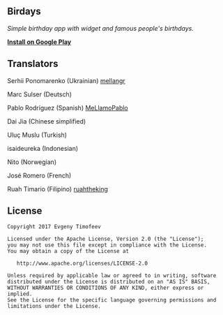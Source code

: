 ## Birdays
*Simple birthday app with widget and famous people's birthdays.*

**[Install on Google Play](https://play.google.com/store/apps/details?id=com.djonique.birdays)**
## Translators
Serhii Ponomarenko (Ukrainian) [mellangr](https://github.com/mellangr)

Marc Sulser (Deutsch)

Pablo Rodríguez (Spanish) [MeLlamoPablo](https://github.com/MeLlamoPablo)

Dai Jia (Chinese simplified)

Uluç Muslu (Turkish)

isaideureka (Indonesian)

Nito (Norwegian)

José Romero (French)

Ruah Timario (Filipino) [ruahtheking](https://github.com/ruahtheking)
## License

```
Copyright 2017 Evgeny Timofeev

Licensed under the Apache License, Version 2.0 (the "License");
you may not use this file except in compliance with the License.
You may obtain a copy of the License at

   http://www.apache.org/licenses/LICENSE-2.0

Unless required by applicable law or agreed to in writing, software
distributed under the License is distributed on an "AS IS" BASIS,
WITHOUT WARRANTIES OR CONDITIONS OF ANY KIND, either express or implied.
See the License for the specific language governing permissions and
limitations under the License.
```
